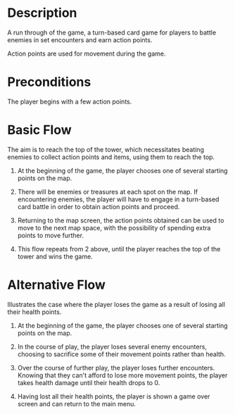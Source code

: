 # Description
A run through of the game, a turn-based card game for players to battle enemies in set encounters and earn action points.

Action points are used for movement during the game.

# Preconditions
The player begins with a few action points.

# Basic Flow
The aim is to reach the top of the tower, which necessitates
beating enemies to collect action points and items, using them
to reach the top.

1. At the beginning of the game, the player chooses one of several
starting points on the map.

2. There will be enemies or treasures at each spot on the map. If
encountering enemies, the player will have to engage in a turn-based
card battle in order to obtain action points and proceed.

3. Returning to the map screen, the action points obtained can
be used to move to the next map space, with the possibility of
spending extra points to move further.

4. This flow repeats from 2 above, until the player reaches the
top of the tower and wins the game.

# Alternative Flow
Illustrates the case where the player loses the game as a result of
losing all their health points.

1. At the beginning of the game, the player chooses one of several
starting points on the map.

2. In the course of play, the player loses several enemy encounters,
choosing to sacrifice some of their movement points rather than
health.

3. Over the course of further play, the player loses further
encounters. Knowing that they can't afford to lose more
movement points, the player takes health damage until
their health drops to 0.

4. Having lost all their health points, the player is shown
a game over screen and can return to the main menu.

